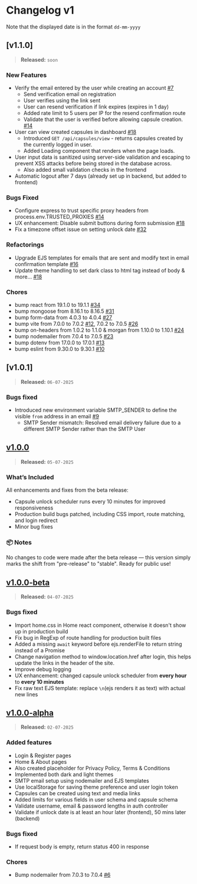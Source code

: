 # Changelog v1

Note that the displayed date is in the format `dd-mm-yyyy`

## [v1.1.0]

> **Released:** `soon`

### New Features

- Verify the email entered by the user while creating an account [#7]
    - Send verification email on registration
    - User verifies using the link sent
    - User can resend verification if link expires (expires in 1 day)
    - Added rate limit to 5 users per IP for the resend confirmation route
    - Validate that the user is verified before allowing capsule creation. [#14]
- User can view created capsules in dashboard [#18]
    - Introduced `GET /api/capsules/view` - returns capsules created by the currently logged in user.
    - Added Loading component that renders when the page loads.
- User input data is sanitized using server-side validation and escaping to prevent XSS attacks before being stored in the database across.
    - Also added small validation checks in the frontend
- Automatic logout after 7 days (already set up in backend, but added to frontend)

### Bugs Fixed

- Configure express to trust specific proxy headers from process.env.TRUSTED_PROXIES [#14]
- UX enhancement: Disable submit buttons during form submission [#18]
- Fix a timezone offset issue on setting unlock date [#32]

### Refactorings

- Upgrade EJS templates for emails that are sent and modify text in email confirmation template [#16]
- Update theme handling to set dark class to html tag instead of body & more... [#18]

### Chores

- bump react from 19.1.0 to 19.1.1 [#34]
- bump mongoose from 8.16.1 to 8.16.5 [#31]
- bump form-data from 4.0.3 to 4.0.4 [#27]
- bump vite from 7.0.0 to 7.0.2 [#12], 7.0.2 to 7.0.5 [#26]
- bump on-headers from 1.0.2 to 1.1.0 & morgan from 1.10.0 to 1.10.1 [#24]
- bump nodemailer from 7.0.4 to 7.0.5 [#23]
- bump dotenv from 17.0.0 to 17.0.1 [#13]
- bump eslint from 9.30.0 to 9.30.1 [#10]


## [v1.0.1]

> **Released:** `06-07-2025`

### Bugs fixed

- Introduced new environment variable SMTP_SENDER to define the visible `from` address in an email [#9]
    - SMTP Sender mismatch: Resolved email delivery failure due to a different SMTP Sender rather than the SMTP User


## [v1.0.0]

> **Released:** `05-07-2025`

### What’s Included

All enhancements and fixes from the beta release:
- Capsule unlock scheduler runs every 10 minutes for improved responsiveness
- Production build bugs patched, including CSS import, route matching, and login redirect
- Minor bug fixes

### 📦 Notes

No changes to code were made after the beta release — this version simply marks the shift from "pre-release" to "stable". Ready for public use!


## [v1.0.0-beta]

> **Released:** `04-07-2025`

### Bugs fixed

- Import home.css in Home react component, otherwise it doesn't show up in production build
- Fix bug in RegExp of route handling for production built files
- Added a missing `await` keyword before ejs.renderFile to return string instead of a Promise
- Change navigation method to window.location.href after login, this helps update the links in the header of the site.
- Improve debug logging
- UX enhancement: changed capsule unlock scheduler from **every hour** to **every 10 minutes**
- Fix raw text EJS template: replace `\n`(ejs renders it as text) with actual new lines


## [v1.0.0-alpha]

> **Released:** `02-07-2025`

### Added features

- Login & Register pages
- Home & About pages
- Also created placeholder for Privacy Policy, Terms & Conditions
- Implemented both dark and light themes
- SMTP email setup using nodemailer and EJS templates
- Use localStorage for saving theme preference and user login token
- Capsules can be created using text and media links
- Added limits for various fields in user schema and capsule schema
- Validate username, email & password lengths in auth controller
- Validate if unlock date is at least an hour later (frontend), 50 mins later (backend)

### Bugs fixed

- If request body is empty, return status 400 in response

### Chores

- Bump nodemailer from 7.0.3 to 7.0.4 [#6](https://github.com/PuneetGopinath/chrono-capsule/pull/6)


[#34]: https://github.com/PuneetGopinath/chrono-capsule/pull/34
[#32]: https://github.com/PuneetGopinath/chrono-capsule/pull/32
[#31]: https://github.com/PuneetGopinath/chrono-capsule/pull/31
[#27]: https://github.com/PuneetGopinath/chrono-capsule/pull/27
[#26]: https://github.com/PuneetGopinath/chrono-capsule/pull/26
[#24]: https://github.com/PuneetGopinath/chrono-capsule/pull/24
[#23]: https://github.com/PuneetGopinath/chrono-capsule/pull/23
[#18]: https://github.com/PuneetGopinath/chrono-capsule/pull/18
[#16]: https://github.com/PuneetGopinath/chrono-capsule/pull/16
[#14]: https://github.com/PuneetGopinath/chrono-capsule/pull/14
[#13]: https://github.com/PuneetGopinath/chrono-capsule/pull/13
[#12]: https://github.com/PuneetGopinath/chrono-capsule/pull/12
[#10]: https://github.com/PuneetGopinath/chrono-capsule/pull/10
[#9]: https://github.com/PuneetGopinath/chrono-capsule/pull/9
[#7]: https://github.com/PuneetGopinath/chrono-capsule/pull/7

[v1.0.0]: https://github.com/PuneetGopinath/chrono-capsule/releases/tag/v1.0.0
[v1.0.0-beta]: https://github.com/PuneetGopinath/chrono-capsule/releases/tag/v1.0.0-beta
[v1.0.0-alpha]: https://github.com/PuneetGopinath/chrono-capsule/releases/tag/v1.0.0-alpha